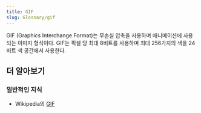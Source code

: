 ```yaml
---
title: GIF
slug: Glossary/gif
---
```


GIF (Graphics Interchange Format)는 무손실 압축을 사용하며 애니메이션에 사용되는 이미지 형식이다. GIF는 픽셀 당 최대 8비트를 사용하며 최대 256가지의 색을 24비트 색 공간에서 사용한다.

## 더 알아보기

### 일반적인 지식

- Wikipedia의 [GIF](https://ko.wikipedia.org/wiki/GIF)
